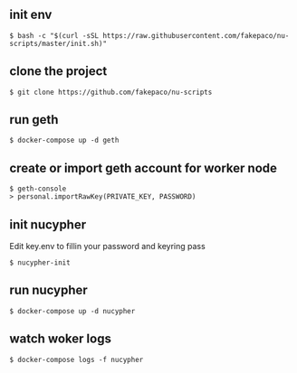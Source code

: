 ## init env

```
$ bash -c "$(curl -sSL https://raw.githubusercontent.com/fakepaco/nu-scripts/master/init.sh)"
```

## clone the project
```
$ git clone https://github.com/fakepaco/nu-scripts
```

## run geth

```
$ docker-compose up -d geth
```

## create or import geth account for worker node

```
$ geth-console
> personal.importRawKey(PRIVATE_KEY, PASSWORD)
```

## init nucypher

Edit key.env to fillin your password and keyring pass

```
$ nucypher-init
```

## run nucypher

```
$ docker-compose up -d nucypher
```

## watch woker logs

```
$ docker-compose logs -f nucypher
```

